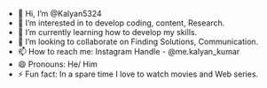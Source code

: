 - 👋 Hi, I’m @Kalyan5324
- 👀 I’m interested in to develop coding, content, Research.
- 🌱 I’m currently learning how to develop my skills.
- 💞️ I’m looking to collaborate on Finding Solutions, Communication. 
- 📫 How to reach me: Instagram Handle - @me.kalyan_kumar
- 😄 Pronouns: He/ Him
- ⚡ Fun fact: In a spare time I love to watch movies and Web series.

<!---
Kalyan5324/Kalyan5324 is a ✨ special ✨ repository because its `README.md` (this file) appears on your GitHub profile.
You can click the Preview link to take a look at your changes.
--->
